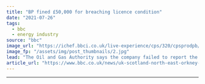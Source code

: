 ```yaml
---
title: "BP fined £50,000 for breaching licence condition"
date: "2021-07-26"
tags: 
  - bbc
  - energy industry
source: "bbc"
image_url: "https://ichef.bbci.co.uk/live-experience/cps/320/cpsprodpb/144C1/production/_119573138_mediaitem86343167.jpg"
image_fp: "/assets/img/post_thumbnails/2.jpg"
lead: "The Oil and Gas Authority says the company failed to report the progress and results of well tests."
article_url: "https://www.bbc.co.uk/news/uk-scotland-north-east-orkney-shetland-57972062"
---
```


---
